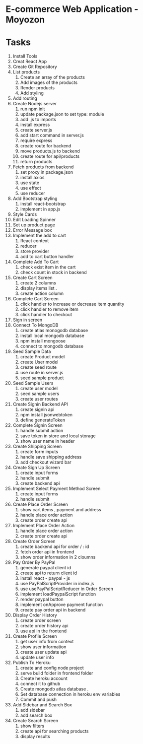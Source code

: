# E-commerce Web Application - Moyozon

# Tasks

1. Install Tools
2. Creat React App
3. Create Git Repository
4. List products
   1. Create an array of the products
   2. Add images of the products
   3. Render products
   4. Add styling
5. Add routing
6. Create Nodejs server
   1. run npm init
   2. update package.json to set type: module
   3. add .js to imports
   4. install express
   5. create server.js
   6. add start command in server.js
   7. require express
   8. create route for backend
   9. move products.js to backend
   10. create route for api/products
   11. return products
7. Fetch products from backend
   1. set proxy in package.json
   2. install axios
   3. use state
   4. use effect
   5. use reducer
8. Add Bootstrap styling
   1. install react-bootstrap
   2. implement in app.js
9. Style Cards
10. Edit Loading Spinner
11. Set up product page
12. Error Message box
13. Implement the add to cart
    1. React context
    2. reducer
    3. store provider
    4. add to cart button handler
14. Complete Add To Cart
    1. check exist item in the cart
    2. check count in stock in backend
15. Create Cart Screen
    1. create 2 columns
    2. display items list .
    3. create action column
16. Complete Cart Screen
    1. click handler to increase or decrease item quantity
    2. click handler to remove item
    3. click handler to checkout
17. Sign in screen
18. Connect To MongoDB
    1. create atlas monogodb database
    2. install local mongodb database
    3. npm install mongoose
    4. connect to mongodb database
19. Seed Sample Data
    1. create Product model
    2. create User model
    3. create seed route
    4. use route in server.js
    5. seed sample product
20. Seed Sample Users
    1. create user model
    2. seed sample users
    3. create user routes
21. Create Signin Backend API
    1. create signin api
    2. npm install jsonwebtoken
    3. define generateToken
22. Complete Signin Screen
    1. handle submit action
    2. save token in store and local storage
    3. show user name in header
23. Create Shipping Screen
    1. create form inputs
    2. handle save shipping address
    3. add checkout wizard bar
24. Create Sign Up Screen
    1. create input forms
    2. handle submit
    3. create backend api
25. Implement Select Payment Method Screen
    1. create input forms
    2. handle submit
26. Create Place Order Screen
    1. show cart items , payment and address
    2. handle place order action
    3. create order create api
27. Implement Place Order Action
    1. handle place order action
    2. create order create api
28. Create Order Screen
    1. create backend api for order / : id
    2. fetch order api in frontend
    3. show order information in 2 cloumns
29. Pay Order By PayPal
    1. generate paypal client id
    2. create api to return client id
    3. install react - paypal - js
    4. use PayPalScriptProvider in index.js
    5. use usePayPalScriptReducer in Order Screen
    6. implement loadPaypalScript function
    7. render paypal button
    8. implement onApprove payment function
    9. create pay order api in backend
30. Display Order History
    1. create order screen
    2. create order history api
    3. use api in the frontend
31. Create Profile Screen
    1. get user info from context
    2. show user information
    3. create user update api
    4. update user info
32. Publish To Heroku
    1. create and config node project
    2. serve build folder in frontend folder
    3. Create heroku account
    4. connect it to github
    5. Create mongodb atlas database .
    6. Set database connection in heroku env variables
    7. Commit and push
33. Add Sidebar and Search Box
    1. add sidebar
    2. add search box
34. Create Search Screen
    1. show filters
    2. create api for searching products
    3. display results
